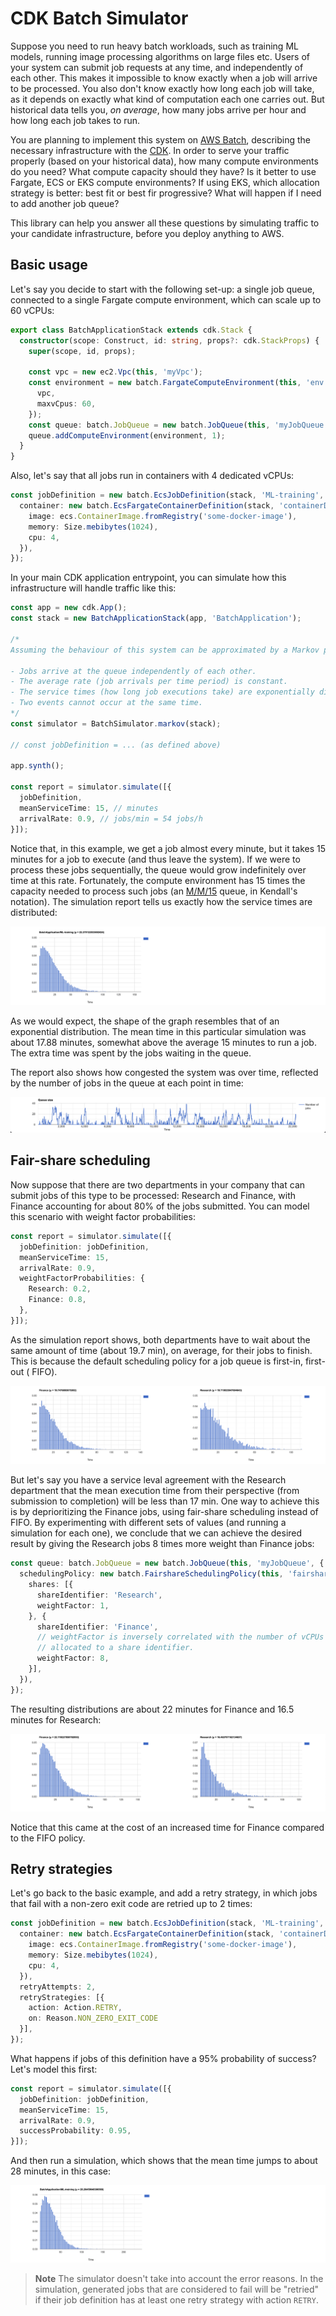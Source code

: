 # CDK Batch Simulator

Suppose you need to run heavy batch workloads, such as training ML models,
running image processing algorithms on large files etc. Users of your system can
submit job requests at any time, and independently of each other. This makes it
impossible to know exactly when a job will arrive to be processed. You also
don't know exactly how long each job will take, as it depends on exactly what
kind of computation each one carries out. But historical data tells you, _on
average_, how many jobs arrive per hour and how long each job takes to run.

You are planning to implement this system on [AWS Batch], describing the
necessary infrastructure with the [CDK]. In order to serve your traffic
properly (based on your historical data), how many compute environments do you
need? What compute capacity should they have? Is it better to use Fargate, ECS
or EKS compute environments? If using EKS, which allocation strategy is better:
best fit or best fir progressive? What will happen if I need to add another job
queue?

This library can help you answer all these questions by simulating traffic to
your candidate infrastructure, before you deploy anything to AWS.

## Basic usage

Let's say you decide to start with the following set-up: a single job queue,
connected to a single Fargate compute environment, which can scale up to 60
vCPUs:

```ts
export class BatchApplicationStack extends cdk.Stack {
  constructor(scope: Construct, id: string, props?: cdk.StackProps) {
    super(scope, id, props);

    const vpc = new ec2.Vpc(this, 'myVpc');
    const environment = new batch.FargateComputeEnvironment(this, 'env', {
      vpc,
      maxvCpus: 60,
    });
    const queue: batch.JobQueue = new batch.JobQueue(this, 'myJobQueue');
    queue.addComputeEnvironment(environment, 1);
  }
}
```

Also, let's say that all jobs run in containers with 4 dedicated vCPUs:

```ts
const jobDefinition = new batch.EcsJobDefinition(stack, 'ML-training', {
  container: new batch.EcsFargateContainerDefinition(stack, 'containerDef', {
    image: ecs.ContainerImage.fromRegistry('some-docker-image'),
    memory: Size.mebibytes(1024),
    cpu: 4,
  }),
});
```

In your main CDK application entrypoint, you can simulate how this
infrastructure will handle traffic like this:

```ts
const app = new cdk.App();
const stack = new BatchApplicationStack(app, 'BatchApplication');

/* 
Assuming the behaviour of this system can be approximated by a Markov process:

- Jobs arrive at the queue independently of each other.
- The average rate (job arrivals per time period) is constant.
- The service times (how long job executions take) are exponentially distributed.
- Two events cannot occur at the same time.
*/
const simulator = BatchSimulator.markov(stack);

// const jobDefinition = ... (as defined above)

app.synth();

const report = simulator.simulate([{
  jobDefinition,
  meanServiceTime: 15, // minutes
  arrivalRate: 0.9, // jobs/min = 54 jobs/h
}]);
```

Notice that, in this example, we get a job almost every minute, but it takes 15
minutes for a job to execute (and thus leave the system). If we were to process
these jobs sequentially, the queue would grow indefinitely over time at this
rate. Fortunately, the compute environment has 15 times the capacity needed to
process such jobs (an [M/M/15][mmc] queue, in Kendall's notation). The
simulation report tells us exactly how the service times are distributed:

![](./docs/img/basic-usage-distribution.png)

As we would expect, the shape of the graph resembles that of an exponential
distribution. The mean time in this particular simulation was about 17.88
minutes, somewhat above the average 15 minutes to run a job. The extra time was
spent by the jobs waiting in the queue.

The report also shows how congested the system was over time, reflected by the
number of jobs in the queue at each point in time:

![](./docs/img/basic-usage-queue-size.png)

## Fair-share scheduling

Now suppose that there are two departments in your company that can submit jobs
of this type to be processed: Research and Finance, with Finance accounting for
about 80% of the jobs submitted. You can model this scenario with weight factor
probabilities:

```ts
const report = simulator.simulate([{
  jobDefinition: jobDefinition,
  meanServiceTime: 15,
  arrivalRate: 0.9,
  weightFactorProbabilities: {
    Research: 0.2,
    Finance: 0.8,
  },
}]);
```

As the simulation report shows, both departments have to wait about the same
amount of time (about 19.7 min), on average, for their jobs to finish. This is
because the default scheduling policy for a job queue is first-in, first-out (
FIFO).

![](./docs/img/fifo-distribution.png)

But let's say you have a service leval agreement with the Research department
that the mean execution time from their perspective (from submission to
completion) will be less than 17 min. One way to achieve this is by
deprioritizing the Finance jobs, using fair-share scheduling instead of FIFO. By
experimenting with different sets of values (and running a simulation for each
one), we conclude that we can achieve the desired result by giving the Research
jobs 8 times more weight than Finance jobs:

```ts
const queue: batch.JobQueue = new batch.JobQueue(this, 'myJobQueue', {
  schedulingPolicy: new batch.FairshareSchedulingPolicy(this, 'fairshare', {
    shares: [{
      shareIdentifier: 'Research',
      weightFactor: 1,
    }, {
      shareIdentifier: 'Finance',
      // weightFactor is inversely correlated with the number of vCPUs
      // allocated to a share identifier.
      weightFactor: 8,
    }],
  }),
});
```

The resulting distributions are about 22 minutes for Finance and 16.5 minutes
for Research:

![](./docs/img/fairshare-distribution.png)

Notice that this came at the cost of an increased time for Finance compared to
the FIFO policy.

[//]: # (TODO: compute reservation)

## Retry strategies

Let's go back to the basic example, and add a retry strategy, in which jobs that
fail with a non-zero exit code are retried up to 2 times:

```ts
const jobDefinition = new batch.EcsJobDefinition(stack, 'ML-training', {
  container: new batch.EcsFargateContainerDefinition(stack, 'containerDef', {
    image: ecs.ContainerImage.fromRegistry('some-docker-image'),
    memory: Size.mebibytes(1024),
    cpu: 4,
  }),
  retryAttempts: 2,
  retryStrategies: [{
    action: Action.RETRY,
    on: Reason.NON_ZERO_EXIT_CODE
  }],
});
```

What happens if jobs of this definition have a 95% probability of success? Let's
model this first:

```ts
const report = simulator.simulate([{
  jobDefinition: jobDefinition,
  meanServiceTime: 15,
  arrivalRate: 0.9,
  successProbability: 0.95,
}]);
```

And then run a simulation, which shows that the mean time jumps to about 28
minutes, in this case:

![](./docs/img/reties-distribution.png)

> **Note**
> The simulator doesn't take into account the error reasons. In the 
> simulation, generated jobs that are considered to fail will be "retried" 
> if their job definition has at least one retry strategy with action `RETRY`.

[//]: # (TODO: "Future work" section)

[AWS Batch]: https://aws.amazon.com/batch/

[CDK]: https://aws.amazon.com/cdk/

[mmc]: https://www.wikiwand.com/en/M/M/c_queue